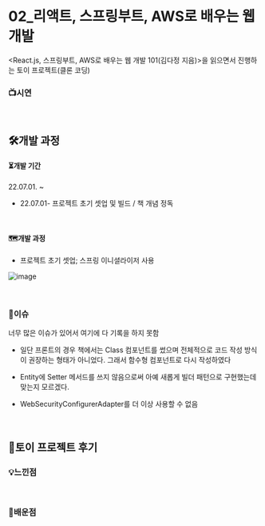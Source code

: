 # 02_리액트, 스프링부트, AWS로 배우는 웹 개발

<React.js, 스프링부트, AWS로 배우는 웹 개발 101(김다정 지음)>을 읽으면서 진행하는 토이 프로젝트(클론 코딩)

### 📺시연

<br>

## 🛠개발 과정

#### ⏳개발 기간

22.07.01. ~

- 22.07.01- 프로젝트 초기 셋업 및 빌드 / 책 개념 정독

<br>

#### 🗺개발 과정

- 프로젝트 초기 셋업; 스프링 이니셜라이저 사용

![image](https://user-images.githubusercontent.com/93081720/176720586-e3bb7139-c5df-40f5-b8ba-7ddce7d65329.png)

<br>



### 🧨이슈

너무 많은 이슈가 있어서 여기에 다 기록을 하지 못함

- 일단 프론트의 경우 책에서는 Class 컴포넌트를 썼으며 전체적으로 코드 작성 방식이 권장하는 형태가 아니었다. 그래서 함수형 컴포넌트로 다시 작성하였다
- Entity에 Setter 메서드를 쓰지 않음으로써 아예 새롭게 빌더 패턴으로 구현했는데 맞는지 모르겠다.

- WebSecurityConfigurerAdapter를 더 이상 사용할 수 없음

<br>

## 🤔토이 프로젝트 후기

### 💡느낀점

<br>

### 🧠배운점

<br>